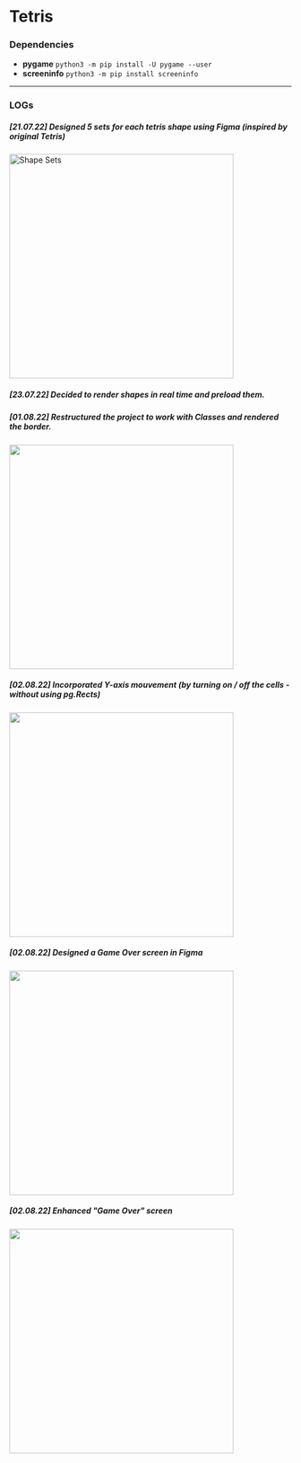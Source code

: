 # Tetris

### Dependencies
- **pygame** `python3 -m pip install -U pygame --user`
- **screeninfo** `python3 -m pip install screeninfo`

---
### LOGs

##### [21.07.22] Designed 5 sets for each tetris shape using Figma (inspired by original Tetris)
<img width="400" align="center" alt="Shape Sets" src="https://user-images.githubusercontent.com/62790552/180104524-fff28e61-8f14-465e-b307-63cd7d8aef47.png">

##### [23.07.22] Decided to render shapes in real time and preload them.

##### [01.08.22] Restructured the project to work with Classes and rendered the border.

<img width="400" align="center" src="https://user-images.githubusercontent.com/62790552/182151574-f8529ed8-822f-4012-bc5b-b81e36e3d34e.png">

##### [02.08.22] Incorporated Y-axis mouvement (by turning on / off the cells - without using pg.Rects)

<img width="400" align="center" src="https://user-images.githubusercontent.com/62790552/182259581-94cb3e7d-a16b-4991-a319-930ef7a05b4f.png">

##### [02.08.22] Designed a Game Over screen in Figma

<img width="400" align="center" src="https://user-images.githubusercontent.com/62790552/182259760-2db63b95-e85f-4549-b6c3-cd0397a4737e.png">

##### [02.08.22] Enhanced "Game Over" screen

<img width="400" align="center" src="https://user-images.githubusercontent.com/62790552/182345870-27b94e0c-9aba-40e7-b34c-3b26fd0fd791.png">
